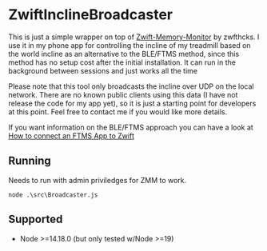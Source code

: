 # ZwiftInclineBroadcaster

This is just a simple wrapper on top of [Zwift-Memory-Monitor](https://github.com/zwfthcks/zwift-memory-monitor) by zwfthcks. I use it in my phone app for controlling the incline of my treadmill based on the world incline as an alternative to the BLE/FTMS method, since this method has no setup cost after the initial installation. It can run in the background between sessions and just works all the time

Please note that this tool only broadcasts the incline over UDP on the local network. There are no known public clients using this data (I have not release the code for my app yet), so it is just a starting point for developers at this point. Feel free to contact me if you would like more details.

If you want information on the BLE/FTMS approach you can have a look at [How to connect an FTMS App to Zwift](https://1drv.ms/w/s!An3xkqoDsGqcp8Z0xYOxR-Rdak3UvA?e=o4Get4)

## Running
Needs to run with admin priviledges for ZMM to work.
```
node .\src\Broadcaster.js
```

## Supported

- Node >=14.18.0 (but only tested w/Node >=19)
